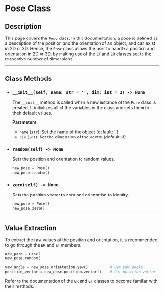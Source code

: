 # Pose Class

## Description

This page covers the `Pose` class. In this documentation, a pose is defined as a description of the position *and* the orientation of an object, and can exist in 2D or 3D. Hence, the `Pose` class allows the user to handle a position and orientation in 2D or 3D, by making use of the `ET` and `ER` classes set to the respective number of dimensions.

-------------------------

## Class Methods

- ### `__init__(self, name: str = '', dim: int = 3) -> None`

    The `__init__` method is called when a new instance of the `Pose` class is created.
    It initializes all of the variables in the class and sets them to their default values.
    
    **Parameters**
    
    - `name` (`str`): Set the name of the object (default: '')
    - `dim` (`int`): Set the dimension of the vector (default: 3)

- ### `random(self) -> None`

    Sets the position and orientation to random values.

    ``` py title="Example"
    new_pose = Pose()
    new_pose.random()
    ```

- ### `zero(self) -> None`

    Sets the position vector to zero and orientation to identity.

    ``` py title="Example"
    new_pose = Pose()
    new_pose.zero()
    ```

-------------------------

## Value Extraction

To extract the raw values of the position and orientation, it is recommended to go through the `ER` and `ET` members.

``` py title="Example"
new_pose = Pose()
new_pose.random()

yaw_angle = new_pose.orientation.yaw()          # Get yaw angle
position_vector = new_pose.position.vector()    # Get position vector
```

Refer to the documentation of the `ER` and `ET` classes to become familiar with their methods.